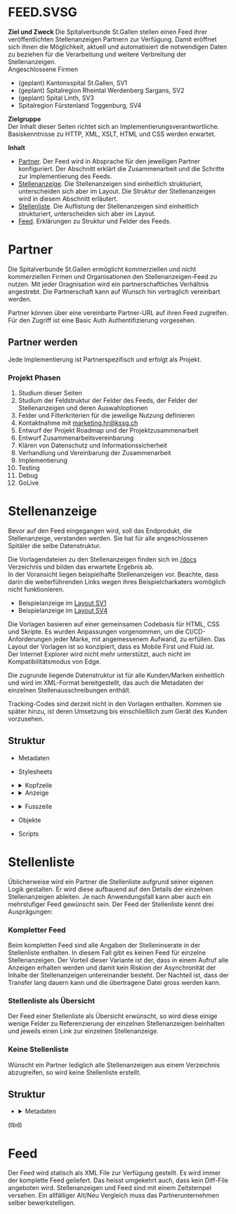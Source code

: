 # FEED.SVSG
**Ziel und Zweck**
Die Spitalverbunde St.Gallen stellen einen Feed ihrer veröffentlichten Stellenanzeigen Partnern zur Verfügung. Damit eröffnet sich ihnen die Möglichkeit, aktuell und automatisiert die notwendigen Daten zu beziehen für die Verarbeitung und weitere Verbreitung der Stellenanzeigen.  
Angeschlossene Firmen
- (geplant) Kantonsspital St.Gallen, SV1  
- (geplant) Spitalregion Rheintal Werdenberg Sargans, SV2  
- (geplant) Spital Linth, SV3  
- Spitalregion Fürstenland Toggenburg, SV4  

**Zielgruppe**  
Der Inhalt dieser Seiten richtet sich an Implementierungsverantwortliche. Basiskenntnisse zu HTTP, XML, XSLT, HTML und CSS werden erwartet.

**Inhalt**  
- [Partner](#partner). Der Feed wird in Absprache für den jeweiligen Partner konfiguriert. Der Abschnitt erklärt die Zusammenarbeit und die Schritte zur Implementierung des Feeds.  
- [Stellenanzeige](#stellenanzeige). Die Stellenanzeigen sind einheitlich strukturiert, unterscheiden sich aber im Layout. Die Struktur der Stellenanzeigen wird in diesem Abschnitt erläutert.  
- [Stellenliste](#stellenliste). Die Auflistung der Stellenanzeigen sind einheitlich strukturiert, unterscheiden sich aber im Layout.  
- [Feed](#feed). Erklärungen zu Struktur und Felder des Feeds.  

# Partner
Die Spitalverbunde St.Gallen ermöglicht kommerziellen und nicht kommerziellen Firmen und Organisationen den Stellenanzeigen-Feed zu nutzen. Mit jeder Oragnisation wird ein partnerschaftliches Verhältnis angestrebt. Die Partnerschaft kann auf Wunsch hin vertraglich vereinbart werden.

Partner können über eine vereinbarte Partner-URL auf ihren Feed zugreifen. Für den Zugriff ist eine Basic Auth Authentifizierung vorgesehen. 

## Partner werden
Jede Implementierung ist Partnerspezifisch und erfolgt als Projekt.
### Projekt Phasen
1. Studium dieser Seiten
1. Studium der Feldstruktur der Felder des Feeds, der Felder der Stellenanzeigen und deren Auswahloptionen
1. Felder und Filterkriterien für die jeweilige Nutzung definieren
1. Kontaktnahme mit marketing.hr@kssg.ch
1. Entwurf der Projekt Roadmap und der Projektzusammenarbeit
1. Entwurf Zusammenarbeitsvereinbarung
1. Klären von Datenschutz und Informationssicherheit
1. Verhandlung und Vereinbarung der Zusammenarbeit
1. Implementierung
1. Testing
1. Debug
1. GoLive

# Stellenanzeige
Bevor auf den Feed eingegangen wird, soll das Endprodukt, die Stellenanzeige, verstanden werden. Sie hat für alle angeschlossenen Spitäler die selbe Datenstruktur.

Die Vorlagendateien zu den Stellenanzeigen finden sich im [/docs](docs) Verzeichnis und bilden das erwartete Ergebnis ab.  
In der Voransicht liegen beispielhafte Stellenanzeigen vor. Beachte, dass darin die weiterführenden Links wegen ihres Beispielcharkaters womöglich nicht funktionieren.
- Beispielanzeige im [Layout SV1](https://svsg-jobs.github.io/TopJobPosting/LayoutSV1.html)  
- Beispielanzeige im [Layout SV4](https://svsg-jobs.github.io/TopJobPosting/LayoutSV4.html)

Die Vorlagen basieren auf einer gemeinsamen Codebasis für HTML, CSS und Skripte. Es wurden Anpassungen vorgenommen, um die CI/CD-Anforderungen jeder Marke, mit angemessenem Aufwand, zu erfüllen. Das Layout der Vorlagen ist so konzipiert, dass es Mobile First und Fluid ist.  
Der Internet Explorer wird nicht mehr unterstützt, auch nicht im Kompatibilitätsmodus von Edge.

Die zugrunde liegende Datenstruktur ist für alle Kunden/Marken einheitlich und wird im XML-Format bereitgestellt, das auch die Metadaten der einzelnen Stellenausschreibungen enthält.

Tracking-Codes sind derzeit nicht in den Vorlagen enthalten. Kommen sie später hinzu, ist deren Umsetzung bis einschließlich zum Gerät des Kunden vorzusehen.

## Struktur
* Metadaten
* Stylesheets  
* <details>
  <summary>Kopfzeile</summary>

  * Logo
  </details>

* <details>
  <summary>Anzeige</summary>
  
  * Hintergrund
  * Anzeigenillustration
    * Bild | Video
  * Stellenanzeigetitel
  * Klinik/Bereich
  
  * <details>
    <summary>Aufgaben</summary>

    * Titel
    * Beschreibung
    </details>
  
  * <details>
    <summary>Profil</summary>

    * Titel
    * Beschreibung
    </details>
  
  * <details>
    <summary>Angebot</summary>

    * Titel
    * Beschreibung
    </details>
  
  * <details>
    <summary>Bewerbung</summary>

    * Titel
    * Beschreibung
    * Fachkontakt
    * HRkontakt
    </details>
  
  * <details>
    <summary>About</summary>

    * Titel
    * Beschreibung
    </details>
  
  * Benfits
  * SocialFollow
  * Disclaimer
</details>
  
  * <details>
    <summary>Fusszeile</summary>

    * SocialShare
    * Bewerbungslink
    </details>

* Objekte
* Scripts

# Stellenliste
Üblicherweise wird ein Partner die Stellenliste aufgrund seiner eigenen Logik gestalten. Er wird diese aufbauend auf den Details der einzelnen Stellenanzeigen ableiten. Je nach Anwendungsfall kann aber auch ein mehrstufiger Feed gewünscht sein.
Der Feed der Stellenliste kennt drei Ausprägungen:
### Kompletter Feed
Beim kompletten Feed sind alle Angaben der Stelleninserate in der Stellenliste enthalten. In diesem Fall gibt es keinen Feed für einzelne Stellenanzeigen.
Der Vorteil dieser Variante ist der, dass in einem Aufruf alle Anzeigen erhalten werden und damit kein Riskion der Asynchronität der Inhalte der Stellenanzeigen untereinander besteht.
Der Nachteil ist, dass der Transfer lang dauern kann und die übertragene Datei gross werden kann.
### Stellenliste als Übersicht
Der Feed einer Stellenliste als Übersicht erwünscht, so wird diese einige wenige Felder zu Referenzierung der einzelnen Stellenanzeigen beinhalten und jeweils einen Link zur einzelnen Stellenanzeige.
### Keine Stellenliste
Wünscht ein Partner lediglich alle Stellenanzeigen aus einem Verzeichnis abzugreifen, so wird keine Stellenliste erstellt.

## Struktur
* <details>
  <summary>Metadaten</summary>
  
  * Job-ID
  * Letzte Änderung
  * Beschäftigungsgrad min.
  * Beschäftigungsgrad max.
  * Berufsgruppe
</details>

(tbd)

# Feed
Der Feed wird statisch als XML File zur Verfügung gestellt. Es wird immer der komplette Feed geliefert. Das heisst umgekehrt auch, dass kein Diff-File angeboten wird. Stellenanzeigen und Feed sind mit einem Zeitstempel versehen. Ein allfälliger Alt/Neu Vergleich muss das Partnerunternehmen selber bewerkstelligen.
